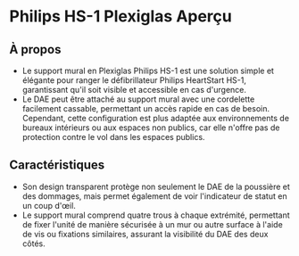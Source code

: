 # Philips HS-1 Plexiglas Aperçu

## À propos

- Le support mural en Plexiglas Philips HS-1 est une solution simple et élégante pour ranger le défibrillateur Philips HeartStart HS-1, garantissant qu'il soit visible et accessible en cas d'urgence.
- Le DAE peut être attaché au support mural avec une cordelette facilement cassable, permettant un accès rapide en cas de besoin. Cependant, cette configuration est plus adaptée aux environnements de bureaux intérieurs ou aux espaces non publics, car elle n'offre pas de protection contre le vol dans les espaces publics.

## Caractéristiques

- Son design transparent protège non seulement le DAE de la poussière et des dommages, mais permet également de voir l'indicateur de statut en un coup d'œil.
- Le support mural comprend quatre trous à chaque extrémité, permettant de fixer l'unité de manière sécurisée à un mur ou autre surface à l'aide de vis ou fixations similaires, assurant la visibilité du DAE des deux côtés.
